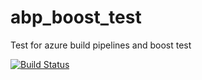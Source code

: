 # abp_boost_test
Test for azure build pipelines and boost test

[![Build Status](https://redboltz.visualstudio.com/redboltz/_apis/build/status/redboltz.abp_boost_test?branchName=main)](https://redboltz.visualstudio.com/redboltz/_build/latest?definitionId=7&branchName=main)
